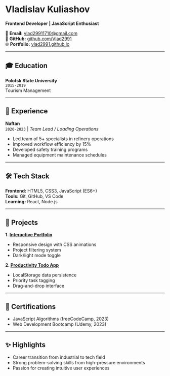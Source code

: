 # Vladislav Kuliashov  
**Frontend Developer | JavaScript Enthusiast**  

📧 **Email:** vlad29911710@gmail.com  
🔗 **GitHub:** [github.com/Vlad2991](https://github.com/Vlad2991)  
🌐 **Portfolio:** [vlad2991.github.io](https://vlad2991.github.io)  

---

## 🎓 Education  
**Polotsk State University**  
`2015-2019`  
Tourism Management  

---

## 💼 Experience  

**Naftan**  
`2020-2023` | *Team Lead / Loading Operations*  
- Led team of 5+ specialists in refinery operations  
- Improved workflow efficiency by 15%  
- Developed safety training programs  
- Managed equipment maintenance schedules  

---

## 🛠 Tech Stack  
**Frontend:** HTML5, CSS3, JavaScript (ES6+)  
**Tools:** Git, GitHub, VS Code  
**Learning:** React, Node.js  

---

## 🚀 Projects  

**1. [Interactive Portfolio](https://github.com/Vlad2991/personal-site)**  
- Responsive design with CSS animations  
- Project filtering system  
- Dark/light mode toggle  

**2. [Productivity Todo App](https://github.com/Vlad2991/todo-app)**  
- LocalStorage data persistence  
- Priority task tagging  
- Drag-and-drop interface  

---

## 📜 Certifications  
- JavaScript Algorithms (freeCodeCamp, 2023)  
- Web Development Bootcamp (Udemy, 2023)  

---

## ✨ Highlights  
- Career transition from industrial to tech field  
- Strong problem-solving skills from high-pressure environments  
- Passion for creating intuitive user experiences  